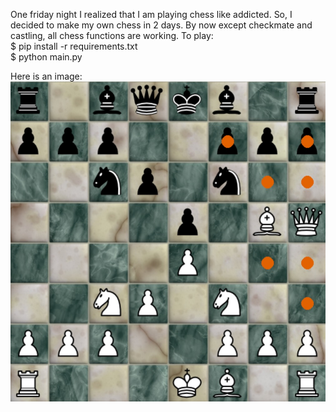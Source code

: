 One friday night I realized that I am playing chess like addicted. So, I decided to make my own chess in 2 days. By now except checkmate and castling, 
all chess functions are working. To play: <br/>
$ pip install -r requirements.txt <br/>
$ python main.py 

Here is an image: <br/>
<img src = "https://github.com/esadakcam/chess/blob/main/img/img.jpeg" width = "512" height = "512"/>

